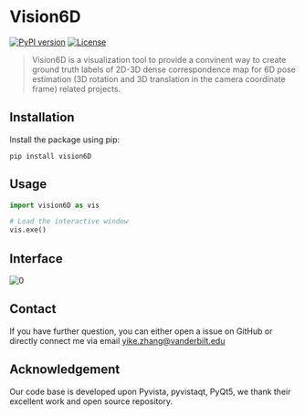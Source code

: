 # Vision6D

[![PyPI version](https://badge.fury.io/py/vision6D.svg)](https://badge.fury.io/py/vision6D)
[![License](https://img.shields.io/badge/License-GNU-green.svg)](https://www.gnu.org/licenses/)

> Vision6D is a visualization tool to provide a convinent way to create ground truth labels of 2D-3D dense correspondence map for 6D pose estimation (3D rotation and 3D translation in the camera coordinate frame) related projects.

## Installation

Install the package using pip:

```shell
pip install vision6D
```

## Usage
```python
import vision6D as vis

# Load the interactive window
vis.exe()
```

## Interface

![0](https://github.com/ykzzyk/vision6D/assets/55161270/6e80f88c-9c8c-403e-87e7-1d47cd654df4)

## Contact
If you have further question, you can either open a issue on GitHub or directly connect me via email yike.zhang@vanderbilt.edu

## Acknowledgement
Our code base is developed upon Pyvista, pyvistaqt, PyQt5, we thank their excellent work and open source repository.
